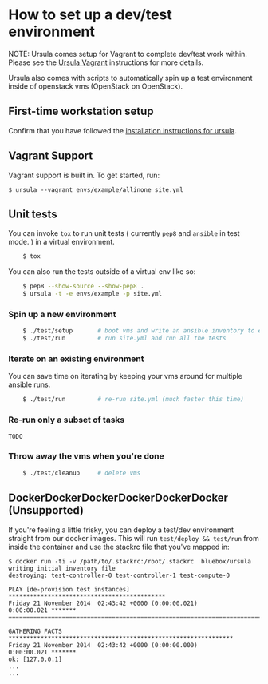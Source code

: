 # How to set up a dev/test environment

NOTE: Ursula comes setup for Vagrant to complete dev/test work within.  Please see the [Ursula Vagrant](https://github.com/blueboxgroup/ursula/blob/master/doc/dev-test.md#vagrant) instructions for more details.

Ursula also comes with scripts to automatically spin up a test environment inside of openstack vms (OpenStack on OpenStack).

## First-time workstation setup

Confirm that you have followed the [installation instructions for ursula](https://github.com/blueboxgroup/ursula#installation).

## Vagrant Support

Vagrant support is built in. To get started, run:

```
$ ursula --vagrant envs/example/allinone site.yml
```

## Unit tests

You can invoke `tox` to run unit tests ( currently `pep8` and `ansible` in test mode. ) in a virtual environment.

```bash
    $ tox
```

You can also run the tests outside of a virtual env like so:

```bash
    $ pep8 --show-source --show-pep8 .
    $ ursula -t -e envs/example -p site.yml
```

### Spin up a new environment

```bash
    $ ./test/setup       # boot vms and write an ansible inventory to envs/example/hosts
    $ ./test/run         # run site.yml and run all the tests
```

### Iterate on an existing environment

You can save time on iterating by keeping your vms around for multiple ansible runs.

```bash
    $ ./test/run         # re-run site.yml (much faster this time)
```

### Re-run only a subset of tasks

    TODO

### Throw away the vms when you're done

```bash
    $ ./test/cleanup     # delete vms
```

## DockerDockerDockerDockerDockerDocker (Unsupported)

If you're feeling a little frisky, you can deploy a test/dev environment straight from our docker images.
This will run `test/deploy && test/run` from inside the container and use the stackrc file that you've mapped in:

```
$ docker run -ti -v /path/to/.stackrc:/root/.stackrc  bluebox/ursula
writing initial inventory file
destroying: test-controller-0 test-controller-1 test-compute-0

PLAY [de-provision test instances] ********************************************
Friday 21 November 2014  02:43:42 +0000 (0:00:00.021)       0:00:00.021 *******
===============================================================================

GATHERING FACTS ***************************************************************
Friday 21 November 2014  02:43:42 +0000 (0:00:00.000)       0:00:00.021 *******
ok: [127.0.0.1]
...
...
```
